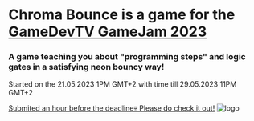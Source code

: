 # Chroma Bounce is a game for the [GameDevTV GameJam 2023](https://itch.io/jam/gamedevtv-jam-2023)
### A game teaching you about "programming steps" and logic gates in a satisfying neon bouncy way!
Started on the 21.05.2023 1PM GMT+2 with time till 29.05.2023 11PM GMT+2

[Submited an hour before the deadline💀 Please do check it out!](https://haipadev.itch.io/logic-bounce)
![logo](https://raw.githubusercontent.com/HyperGamesDev/ChromaBounce/master/Chroma%20Bounce/Assets/_Project/Sprites/logo.png)